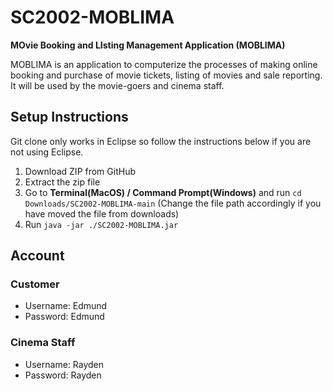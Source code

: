 # SC2002-MOBLIMA

**MOvie Booking and LIsting Management Application (MOBLIMA)**

MOBLIMA is an application to computerize the processes of making online booking and purchase of movie tickets, listing of movies and sale reporting. It will be used by the movie-goers and cinema staff. 

## Setup Instructions

Git clone only works in Eclipse so follow the instructions below if you are not using Eclipse.
1) Download ZIP from GitHub
2) Extract the zip file
3) Go to **Terminal(MacOS) / Command Prompt(Windows)** and run `cd Downloads/SC2002-MOBLIMA-main` (Change the file path accordingly if you have moved the file from downloads)
4) Run `java -jar ./SC2002-MOBLIMA.jar`

## Account

### Customer
- Username: Edmund
- Password: Edmund

### Cinema Staff
- Username: Rayden
- Password: Rayden
